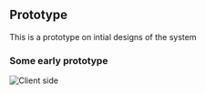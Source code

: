 ## Prototype

This is a prototype on intial designs of the system

### Some early prototype

![Client side](https://raw.githubusercontent.com/transparent-ph/prototype/master/screenshot/client_side.png)
